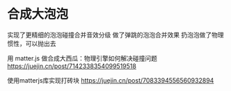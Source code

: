 # 合成大泡泡


实现了更精细的泡泡碰撞合并音效分级
做了弹跳的泡泡合并效果
扔泡泡做了物理惯性，可以抛出去



用 matter.js 做合成大西瓜：物理引擎如何解决碰撞问题
https://juejin.cn/post/7142338354099519518


使用matterjs库实现打砖块
https://juejin.cn/post/7083394556560932894
